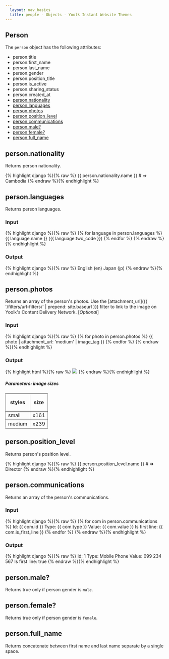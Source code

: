 ```yaml
---
  layout: nav_basics
  title: people - Objects - Yoolk Instant Website Themes
---
```


<h2 class="section-title">Person</h2>

The <code>person</code> object has the following attributes:

<div class="panel">
  <div class="panel-body">
    <ul>
      <li>
        person.title
      </li>
      <li>
        person.first_name
      </li>
      <li>
        person.last_name
      </li>
      <li>
        person.gender
      </li>
      <li>
        person.position_title
      </li>
      <li>
        person.is_active
      </li>
      <li>
        person.sharing_status
      </li>
      <li>
        person.created_at
      </li>
      <li>
        <a href="#nationality">person.nationality</a>
      </li>
      <li>
        <a href="#languages">person.languages</a>
      </li>
      <li>
        <a href="#photos">person.photos</a>
      </li>
      <li>
        <a href="#position_level">person.position_level</a>
      </li>
      <li>
        <a href="#communications">person.communications</a>
      </li>
      <li>
        <a href="#is_male">person.male?</a>
      </li>
      <li>
        <a href="#is_female">person.female?</a>
      </li>
      <li>
        <a href="#full_name">person.full_name</a>
      </li>
    </ul>
  </div>
</div>


<h2 class="tags" id="nationality">person.nationality</h2>

Returns person nationality.

<div class="panel">
  <div class="panel-body">
{% highlight django %}{% raw %}
{{ person.nationality.name }}
# => Cambodia
{% endraw %}{% endhighlight %}
  </div>
</div>

<h2 class="tags" id="languages">person.languages</h2>

Returns person languages.

<div class="panel">
  <div class="panel-header">
    <h3>Input</h3>
  </div>
  <div class="panel-body">
{% highlight django %}{% raw %}
{% for language in person.languages %}
  {{ language.name }} ({{ language.two_code }})
{% endfor %}
{% endraw %}{% endhighlight %}
  </div>
</div>

<div class="panel">
  <div class="panel-header">
    <h3>Output</h3>
  </div>
  <div class="panel-body">
{% highlight django %}{% raw %}
English (en)
Japan (jp)
{% endraw %}{% endhighlight %}
  </div>
</div>

<h2 class="tags" id="photos">person.photos</h2>

Returns an array of the person's photos. Use the [attachment_url]({{ '/filters/url-filters/' | prepend: site.baseurl }}) filter to link to the image on Yoolk's Content Delivery Network. [*Optional*]

<div class="panel">
  <div class="panel-header">
    <h3>Input</h3>
  </div>
  <div class="panel-body">
{% highlight django %}{% raw %}
{% for photo in person.photos %}
  {{ photo | attachment_url: 'medium' | image_tag }}
{% endfor %}
{% endraw %}{% endhighlight %}
  </div>
</div>

<div class="panel">
  <div class="panel-header">
    <h3>Output</h3>
  </div>
  <div class="panel-body">
{% highlight html %}{% raw %}
<img src="http://s-yoolk-images1.yoolk.com/kh/person_images/medium/1367097277/1250047?1367097277" />
{% endraw %}{% endhighlight %}
  </div>
</div>

<h5 class="sub-section-title">
  Parameters: image sizes
</h5>
<table class="table" rules="all" frame="void">
  <tr>
    <th height="56">styles</th>
    <th>size</th>
  </tr>
  <tr>
    <td>small</td>
    <td>x161</td>
  </tr>
  <tr>
    <td>medium</td>
    <td>x239</td>
  </tr>
</table>

<h2 class="tags" id="position_level">person.position_level</h2>

Returns person's position level.

<div class="panel">
  <div class="panel-body">
{% highlight django %}{% raw %}
{{ person.position_level.name }}
# => Director
{% endraw %}{% endhighlight %}
  </div>
</div>

<h2 class="tags" id="communications">person.communications</h2>

Returns an array of the person's communications.

<div class="panel">
  <div class="panel-header">
    <h3>Input</h3>
  </div>
  <div class="panel-body">
{% highlight django %}{% raw %}
{% for com in person.communications %}
  Id: {{ com.id }}
  Type: {{ com.type }}
  Value: {{ com.value }}
  Is first line: {{ com.is_first_line }}
{% endfor %}
{% endraw %}{% endhighlight %}
  </div>
</div>

<div class="panel">
  <div class="panel-header">
    <h3>Output</h3>
  </div>
  <div class="panel-body">
{% highlight django %}{% raw %}
Id: 1
Type: Mobile Phone
Value: 099 234 567
Is first line: true
{% endraw %}{% endhighlight %}
  </div>
</div>

<h2 class="tags" id="is_male">person.male?</h2>

Returns true only if person gender is `male`.

<h2 class="tags" id="is_female">person.female?</h2>

Returns true only if person gender is `female`.

<h2 class="tags" id="full_name">person.full_name</h2>

Returns concatenate between first name and last name separate by a single space.